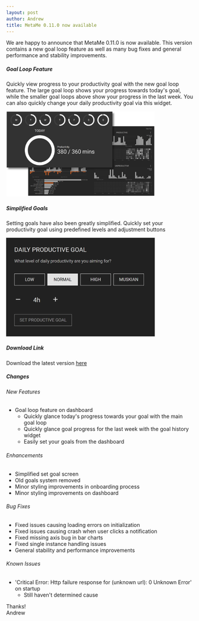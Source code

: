 ```yaml
---
layout: post
author: Andrew
title: MetaMe 0.11.0 now available
---
```


We are happy to announce that MetaMe 0.11.0 is now available. This version contains a new goal loop feature as well as many bug fixes and general  performance and stability improvements.

##### Goal Loop Feature
Quickly view progress to your productivity goal with the new goal loop feature. The large goal loop shows your progress towards today's goal, while the smaller goal loops above show your progress in the last week.  You can also quickly change your daily productivity goal via this widget.

<img class="my-3" src="/assets/goal-loop-focus.png" alt="Goal loop feature" width="400"/>

##### Simplified Goals
Setting goals have also been greatly simplified. Quickly set your productivity goal using predefined levels and adjustment buttons

<img class="my-3" src="/assets/edit-goal-update1.png" alt="Simplified goals feature" width="400"/>

##### Download Link
Download the latest version [here](/download.html)

##### Changes

###### New Features
- Goal loop feature on dashboard
   - Quickly glance today's progress towards your goal with the main goal loop
   - Quickly glance goal progress for the last week with the goal history widget
   - Easily set your goals from the dashboard

###### Enhancements
- Simplified set goal screen
- Old goals system removed
- Minor styling improvements in onboarding process
- Minor styling improvements on dashboard

###### Bug Fixes
- Fixed issues causing loading errors on initialization
- Fixed issues causing crash when user clicks a notification
- Fixed missing axis bug in bar charts
- Fixed single instance handling issues
- General stability and performance improvements

###### Known Issues
- 'Critical Error: Http failure response for (unknown url): 0 Unknown Error' on startup
   - Still haven't determined cause

Thanks!<br/>
Andrew




